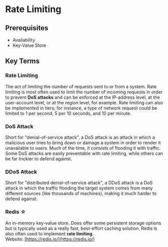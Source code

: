 # Rate Limiting  


## Prerequisites  
* Availability
* Key-Value Store

## Key Terms  
### Rate Limiting  
The act of limiting the number of requests sent to or from a system. Rate limiting is most often used to limit the number of incoming requests in order to prevent __DoS attacks__ and can be enforced at the IP-address level, at the user-account level, or at the region level, for example. Rate limiting can also be implemented in tiers; for instance, a type of network request could be limited to 1 per second, 5 per 10 seconds, and 10 per minute.  

### DoS Attack  
Short for "denial-of-service attack", a DoS attack is an attack in which a malicious user tries to bring down or damage a system in order to render it unavailable to users. Much of the time, it consists of flooding it with traffic. Some DoS attacks are easily preventable with rate limiting, while others can be far trickier to defend against. 

### DDoS Attack  
Short for "distributed denial-of-service attack", a DDoS attack is a DoS attack in which the traffic flooding the target system comes from many different sources (like thousands of machines), making it much harder to defend against.  

### Redis ☆  
An in-memory key-value store. Does offer some persistent storage options but is typically used as a really fast, best-effort caching solution. Redis is also often used to implement __rate limiting__.  
Website: [https://redis.io/](https://redis.io/)